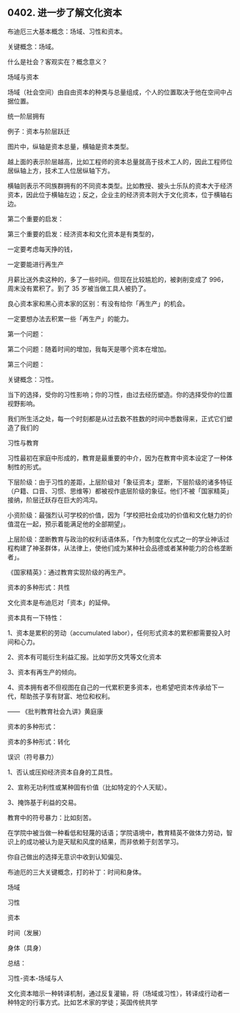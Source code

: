 ## 0402. 进一步了解文化资本

布迪厄三大基本概念：场域、习性和资本。

关键概念：场域。

什么是社会？客观实在？概念意义？

场域与资本

场域（社会空间）由自由资本的种类与总量组成，个人的位置取决于他在空间中占据位置。

统一阶层拥有

例子：资本与阶层跃迁

图片中，纵轴是资本总量，横轴是资本类型。

越上面的表示阶层越高，比如工程师的资本总量就高于技术工人的，因此工程师位居纵轴上方，技术工人位居纵轴下方。

横轴则表示不同族群拥有的不同资本类型。比如教授、披头士乐队的资本大于经济资本，因此位于横轴左边；反之，企业主的经济资本则大于文化资本，位于横轴右边。

第二个重要的启发：

第三个重要的启发：经济资本和文化资本是有类型的，

一定要考虑每天挣的钱，

一定要能进行再生产

月薪比送外卖这种的，多了一些时间。但现在比较尴尬的，被剥削变成了 996，周末没有累积了。到了 35 岁被当做工具人被扔了。

良心资本家和黑心资本家的区别：有没有给你「再生产」的机会。

一定要想办法去积累一些「再生产」的能力。

第一个问题：

第二个问题：随着时间的增加，我每天是哪个资本在增加。

第三个问题：

关键概念：习性。

当下的选择，受你的习性影响；你的习性，由过去经历塑造。你的选择受你的位置视野影响。

我们所生活之处，每一个时刻都是从过去数不胜数的时间中悉数得来，正式它们塑造了我们的

习性与教育

习性最初在家庭中形成的，教育是最重要的中介，因为在教育中资本设定了一种体制性的形式。

下层阶级：由于习性的差距，上层阶级对「象征资本」垄断，下层阶级的诸多特征（户籍、口音、习惯、思维等）都被视作底层阶级的象征。他们不被「国家精英」接纳，阶层迁跃存在巨大的鸿沟。

小资阶级：最强烈认可学校的价值，因为「学校把社会成功的价值和文化魅力的价值混在一起，预示着能满足他的全部期望」。

上层阶级：垄断教育与政治的权利话语体系，「作为制度化仪式之一的学业神话过程构建了神圣群体，从法律上，使他们成为某种社会品德或者某种能力的合格垄断者」。

《国家精英》：通过教育实现阶级的再生产。

资本的多种形式：共性

文化资本是布迪厄对「资本」的延伸。

资本具有一下特性：

1、资本是累积的劳动（accumulated labor），任何形式资本的累积都需要投入时间和心力。

2、资本有可能衍生利益汇报。比如学历文凭等文化资本

3、资本有再生产的倾向。

4、资本拥有者不但视图在自己的一代累积更多资本，也希望吧资本传承给下一代，帮助孩子享有财富、地位和权利。

—— 《批判教育社会九讲》黄庭康

资本的多种形式：

资本的多种形式：转化

误识（符号暴力）

1、否认或压抑经济资本自身的工具性。

2、宣称无功利性或某种固有价值（比如特定的个人天赋）。

3、掩饰基于利益的交易。

教育中的符号暴力：比如刻苦。

在学院中被当做一种看低和轻蔑的话语；学院语境中，教育精英不做体力劳动，智识上的成功被认为是天赋和风度的结果，而非依赖于刻苦学习。

你自己做出的选择无意识中收到认知偏见、

布迪厄的三大关键概念，打的补丁：时间和身体。

场域

习性

资本

时间（发展）

身体（具身）

总结：

习性-资本-场域与人

文化资本暗示一种转译机制，通过反复灌输，将（场域或习性），转译成行动者一种特定的行事方式。比如艺术家的学徒；英国传统共学